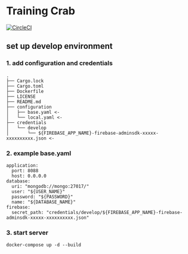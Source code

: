 # Training Crab

[![CircleCI](https://circleci.com/gh/barleytea/training_crab.svg?style=svg)](https://github.com/barleytea/training_crab/commits)

## set up develop environment

### 1. add configuration and credentials

```
.
├── Cargo.lock
├── Cargo.toml
├── Dockerfile
├── LICENSE
├── README.md
├── configuration
│   ├── base.yaml <-
│   └── local.yaml <-
├── credentials
│   └── develop
│       └── ${FIREBASE_APP_NAME}-firebase-adminsdk-xxxxx-xxxxxxxxxx.json <-
```

### 2. example base.yaml

```
application:
  port: 8088
  host: 0.0.0.0
database:
  uri: "mongodb://mongo:27017/"
  user: "${USER_NAME}"
  password: "${PASSWORD}"
  name: "${DATABASE_NAME}"
firebase:
  secret_path: "credentials/develop/${FIREBASE_APP_NAME}-firebase-adminsdk-xxxxx-xxxxxxxxxx.json"
```

### 3. start server
```
docker-compose up -d --build
```
